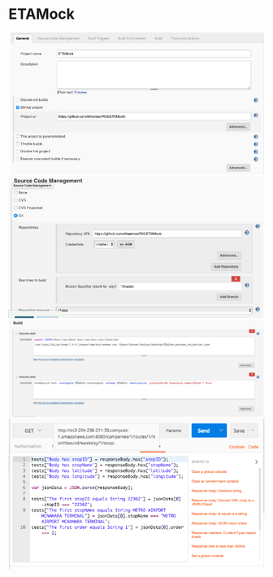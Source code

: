 # ETAMock

![1](https://github.com/dfreemanRIIS/ETAMock/blob/master/Screen%20Shot%202017-03-28%20at%203.45.03%20PM.png)
![2](https://github.com/dfreemanRIIS/ETAMock/blob/master/Screen%20Shot%202017-03-28%20at%203.45.37%20PM.png)
![3](https://github.com/dfreemanRIIS/ETAMock/blob/master/Screen%20Shot%202017-04-06%20at%2010.29.22%20AM.png)
![4](https://github.com/dfreemanRIIS/ETAMock/blob/master/Screen%20Shot%202017-04-06%20at%208.45.55%20AM.png)
